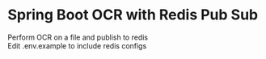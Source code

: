 # Spring Boot OCR with Redis Pub Sub

Perform OCR on a file and publish to redis\
Edit .env.example to include redis configs